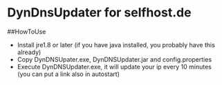 # DynDnsUpdater for selfhost.de
##HowToUse
- Install jre1.8 or later (if you have java installed, you probably have this already)
- Copy DynDNSUpater.exe, DynDNSUpdater.jar and config.properties
- Execute DynDNSUpdater.exe, it will update your ip every 10 minutes (you can put a link also in autostart)
